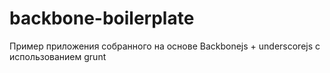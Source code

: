 # backbone-boilerplate
Пример приложения собранного на основе Backbonejs + underscorejs  с использованием grunt
